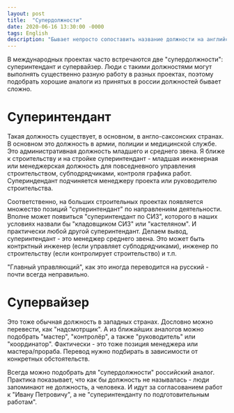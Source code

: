 ```yaml
---
layout: post
title:  "Супердолжности"
date: 2020-06-16 13:30:00 -0000
tags: English
description: "Бывает непросто сопоставить название должности на английском языке с принятой в России. Одни названия не имеют других аналогов, а для других слов есть несколько аналогов в русском языке и не сразу поймёшь, какой лучше подходит. В посте я рассматриваю две таких должности - супервайзер и суперинтендант."
---
```


В международных проектах часто встречаются две "супердолжности": суперинтендант и супервайзер. Люди с такими должностями могут выполнять существенно разную работу в разных проектах, поэтому подобрать хорошие аналоги из принятых в россии должностей бывает сложно.

# Суперинтендант

Такая должность существует, в основном, в англо-саксонских странах. В основном это должность в армии, полиции и медицинской службе. Это административная должность младшего и среднего звена. Я ближе к строительству и на стройке суперинтендант - младшая инженерная или менеджерская должность для повседневного управления строительством, субподрядчиками, контроля графика работ. Супериндендант подчиняется менеджеру проекта или руководителю строительства. 

Соответственно, на больших строительных проектах появляется множество позиций "суперинтендант" по направлениям деятельности. Вполне может появиться "суперинтендант по СИЗ", которого в наших условиях назвали бы "кладовщиком СИЗ" или "кастеляном". И практически любой другой суперинтендант. Делаем вывод, суперинтендант - это менеджер среднего звена. Это может быть контрктный инженер (если управляет субподрядчиками), инженер по строительству (если контролирует строительство) и т.п.

"Главный управляющий", как это иногда переводится на русский - почти всегда неправильно. 

# Супервайзер

Это тоже обычная должность в западных странах. Дословно можно перевести, как "надсмотрщик". А из ближайших аналогов можно подобрать "мастер", "контролёр", а также "руководитель" или "координатор". Фактически - это тоже позиция менеджера или мастера/прораба. Перевод нужно подбирать в зависимости от конкретных обстоятельств. 

Всегда можно подобрать для "супердолжности" российский аналог. Практика показывает, что как бы должность не называлась - люди запоминают не должность, а человека. И идут за согласованием работ к "Ивану Петровичу", а не "суперинтенданту по подготовительным работам".